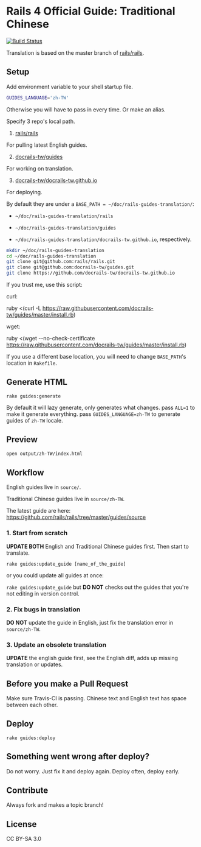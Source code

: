 # Rails 4 Official Guide: Traditional Chinese

[![Build Status](https://travis-ci.org/docrails-tw/guides.svg?branch=master)](https://travis-ci.org/docrails-tw/guides)

Translation is based on the master branch of [rails/rails](https://github.com/rails/rails).

## Setup

Add environment variable to your shell startup file.

```bash
GUIDES_LANGUAGE='zh-TW'
```

Otherwise you will have to pass in every time. Or make an alias.

Specify 3 repo's local path.

1. [rails/rails](https://github.com/rails/rails)

For pulling latest English guides.

2. [docrails-tw/guides](https://github.com/docrails-tw/guides)

For working on translation.

3. [docrails-tw/docrails-tw.github.io](https://github.com/docrails-tw/docrails-tw.github.io)

For deploying.

By default they are under a `BASE_PATH = ~/doc/rails-guides-translation/`:

* `~/doc/rails-guides-translation/rails`

* `~/doc/rails-guides-translation/guides`

* `~/doc/rails-guides-translation/docrails-tw.github.io`, respectively.

```sh
mkdir ~/doc/rails-guides-translation
cd ~/doc/rails-guides-translation
git clone git@github.com:rails/rails.git
git clone git@github.com:docrails-tw/guides.git
git clone https://github.com/docrails-tw/docrails-tw.github.io
```

If you trust me, use this script:

curl:

ruby <(curl -L https://raw.githubusercontent.com/docrails-tw/guides/master/install.rb)

wget:

ruby <(wget --no-check-certificate https://raw.githubusercontent.com/docrails-tw/guides/master/install.rb)

If you use a different base location, you will need to change `BASE_PATH`'s location in `Rakefile`.

## Generate HTML

`rake guides:generate`

By default it will lazy generate, only generates what changes. pass `ALL=1` to make it generate everything. pass `GUIDES_LANGUAGE=zh-TW` to generate guides of `zh-TW` locale.

## Preview

```sh
open output/zh-TW/index.html
```

## Workflow

English guides live in `source/`.

Traditional Chinese guides live in `source/zh-TW`.

The latest guide are here: https://github.com/rails/rails/tree/master/guides/source

### 1. Start from scratch

**UPDATE BOTH** English and Traditional Chinese guides first. Then start to translate.

`rake guides:update_guide [name_of_the_guide]`

or you could update all guides at once:

`rake guides:update_guide` but **DO NOT** checks out the guides that you're not editing in version control.

### 2. Fix bugs in translation

**DO NOT** update the guide in English, just fix the translation error in `source/zh-TW`.

### 3. Update an obsolete translation

**UPDATE** the english guide first, see the English diff, adds up missing translation or updates.

## Before you make a Pull Request

Make sure Travis-CI is passing. Chinese text and English text has space between each other.

## Deploy

`rake guides:deploy`

## Something went wrong after deploy?

Do not worry. Just fix it and deploy again. Deploy often, deploy early.

## Contribute

Always fork and makes a topic branch!

## License

CC BY-SA 3.0
